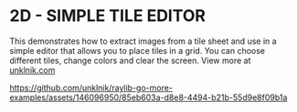 
# 2D - SIMPLE TILE EDITOR
This demonstrates how to extract images from a tile sheet and use in a simple editor that allows you to place tiles in a grid. You can choose different tiles, change colors and clear the screen. View more at [unklnik.com](https://unklnik.com/posts/2d-tile-editor/)

https://github.com/unklnik/raylib-go-more-examples/assets/146096950/85eb603a-d8e8-4494-b21b-55d9e8f09b1a
